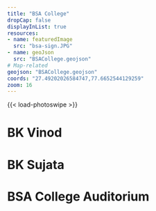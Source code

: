 ```yaml
---
title: "BSA College"
dropCap: false
displayInList: true
resources:
- name: featuredImage
  src: "bsa-sign.JPG"
- name: geoJson
  src: "BSACollege.geojson"
# Map-related
geojson: "BSACollege.geojson"
coords: "27.49202026584747,77.6652544129259"
zoom: 16
---
```


{{< load-photoswipe >}}

# BK Vinod

# BK Sujata

# BSA College Auditorium
